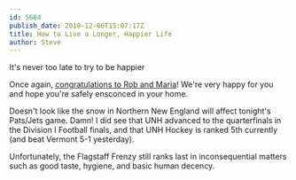 ```yaml
---
id: 5684
publish_date: 2010-12-06T15:07:17Z
title: How to Live a Longer, Happier Life
author: Steve
---
```

It's never too late to try to be happier

Once again, [congratulations to Rob and Maria](http://www.flagstafffrenzy.org/2010/12/05/the-newest-of-the-frenz)! We're very happy for you and hope you're safely ensconced in your home.

Doesn't look like the snow in Northern New England will affect tonight's Pats/Jets game. Damn! I did see that UNH advanced to the quarterfinals in the Division I Football finals, and that UNH Hockey is ranked 5th currently (and beat Vermont 5-1 yesterday).

Unfortunately, the Flagstaff Frenzy still ranks last in inconsequential matters such as good taste, hygiene, and basic human decency.